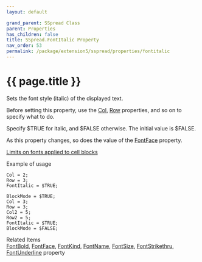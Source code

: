 ```yaml
---
layout: default

grand_parent: SSpread Class
parent: Properties
has_children: false
title: SSpread.FontItalic Property
nav_order: 53
permalink: /package/extension5/sspread/properties/fontitalic
---
```

# {{ page.title }}

Sets the font style (italic) of the displayed text.

Before setting this property, use the <a href="/package/extension5/sspread/properties/col">Col</a>, <a href="/package/extension5/sspread/properties/row">Row</a> properties, and so on to specify what to do.

Specify $TRUE for italic, and $FALSE otherwise. The initial value is $FALSE.

As this property changes, so does the value of the <a href="/package/extension5/sspread/properties/fontface">FontFace</a> property.

<a href="/package/extension5/sspread/#limits-on-fonts-applied-to-cell-blocks-">Limits on fonts applied to cell blocks</a>

Example of usage<br>
```
Col = 2;
Row = 3;
FontItalic = $TRUE;
 
BlockMode = $TRUE;
Col = 3;
Row = 3;
Col2 = 5;
Row2 = 5;
FontItalic = $TRUE;
BlockMode = $FALSE;
```

Related Items<br>
<a href="/package/extension5/sspread/properties/fontbold">FontBold</a>, <a href="/package/extension5/sspread/properties/fontface">FontFace</a>, <a href="/package/extension5/sspread/properties/fontkind">FontKind</a>, <a href="/package/extension5/sspread/properties/fontname">FontName</a>, <a href="/package/extension5/sspread/properties/fontsize">FontSize</a>, <a href="/package/extension5/sspread/properties/fontstrikethru">FontStrikethru</a>, <a href="/package/extension5/sspread/properties/fontunderline">FontUnderline</a> property